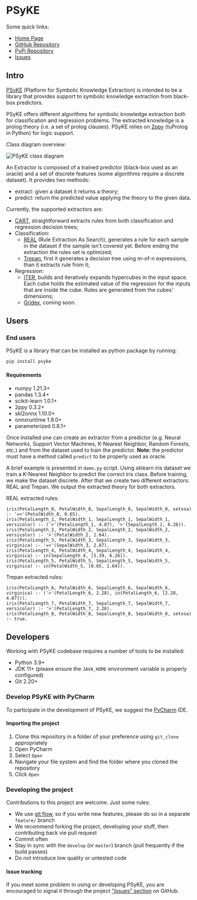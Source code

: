 # PSyKE

Some quick links:
* [Home Page](https://apice.unibo.it/xwiki/bin/view/PSyKE/)
* [GitHub Repository](https://github.com/psykei/psyke-python)
* [PyPi Repository](https://pypi.org/project/psyke/)
* [Issues](https://github.com/psykei/psyke-python/issues)

## Intro

[PSyKE](https://apice.unibo.it/xwiki/bin/view/PSyKE/) (Platform for Symbolic Knowledge Extraction)
is intended to be a library that provides support to symbolic knowledge extraction from black-box predictors.

PSyKE offers different algorithms for symbolic knowledge extraction both for classification and regression problems.
The extracted knowledge is a prolog theory (i.e. a set of prolog clauses).
PSyKE relies on [2ppy](https://github.com/tuProlog/2ppy) (tuProlog in Python) for logic support.

Class diagram overview:

![PSyKE class diagram](https://raw.githubusercontent.com/psykei/psyke-python/master/.img/class-diagram.png)

<!--
To generate the class diagram go to this url
//www.plantuml.com/plantuml/png/PLBBRkem4DtdAqQixeLcqsN40aHfLQch2dM341gS0IpoY3oJYfJctnl7QUgwKZRdCUFZ4ozOq4YTPr65we8dWlkgQcuHmEPCfMbW6iDaEe5LLjPCKHj5AaFcGRsr0tHo1ySr5JSNidkwxvlhlVge5Oek2ok2u-1rlNpnuCPGXKL7j94tRkXaY3aOVHOo7dmoEgLhEAhGY3-qihWDNQpEbAFlUz2i30az4afjo4a0CpWwObzWJWcmc571DDVC-f3H_XspcZY1L2lPTfuxUBFChlUEfw-lOb19QOQkmqD_MUQVSTod_yEw3aDsh3BaNMqXExJNvS83zygFmrv-1fMXL5lOezH5rH_z7qqWqonRbn_72-nwAxaz_r8KP9B_oV26lAs-QFDXL-9sMJGx6yYvOHx7NkW4obggMg0yHWigqZhFlW00
-->


An Extractor is composed of a trained predictor (black-box used as an oracle) and a set of discrete features
(some algorithms require a discrete dataset).
It provides two methods:
* extract: given a dataset it returns a theory;
* predict: return the predicted value applying the theory to the given data.

Currently, the supported extractors are:
* [CART](https://doi.org/10.1201/9781315139470),
straightforward extracts rules from both classification and regression decision trees;
* Classification:
  * [REAL](http://dx.doi.org/10.1016/B978-1-55860-335-6.50013-1) (Rule Extraction As Search),
  generates a rule for each sample in the dataset if the sample isn't covered yet.
  Before ending the extraction the rules set is optimized;
  * [Trepan](http://dx.doi.org/10.1016/B978-1-55860-335-6.50013-1),
  first it generates a decision tree using m-of-n expressions, than it extracts rule from it;
* Regression:
  * [ITER](http://dx.doi.org/10.1007/11823728_26),
  builds and iteratively expands hypercubes in the input space.
  Each cube holds the estimated value of the regression for the inputs that are inside the cube.
  Rules are generated from the cubes' dimensions;
  * [Gridex](http://dx.doi.org/10.1007/978-3-030-82017-6_2), coming soon.

## Users

### End users

PSyKE is a library that can be installed as python package by running:
```bash
pip install psyke
```

#### Requirements
* numpy 1.21.3+
* pandas 1.3.4+
* scikit-learn 1.0.1+
* 2ppy 0.3.2+
* skl2onnx 1.10.0+
* onnxruntime 1.9.0+
* parameterized 0.8.1+

Once installed one can create an extractor from a predictor
(e.g. Neural Networks, Support Vector Machines, K-Nearest Neighbor, Random Forests, etc.)
and from the dataset used to train the predictor.
**Note:** the predictor must have a method called `predict` to be properly used as oracle.

A brief example is presented in `demo.py` script.
Using sklearn iris dataset we train a K-Nearest Neighbor to predict the correct iris class.
Before training, we make the dataset discrete.
After that we create two different extractors: REAL and Trepan.
We output the extracted theory for both extractors.

REAL extracted rules:
```text
iris(PetalLength_0, PetalWidth_0, SepalLength_0, SepalWidth_0, setosa) :- '=<'(PetalWidth_0, 0.65).
iris(PetalLength_1, PetalWidth_1, SepalLength_1, SepalWidth_1, versicolor) :- ('>'(PetalLength_1, 4.87), '>'(SepalLength_1, 6.26)).
iris(PetalLength_2, PetalWidth_2, SepalLength_2, SepalWidth_2, versicolor) :- '>'(PetalWidth_2, 1.64).
iris(PetalLength_3, PetalWidth_3, SepalLength_3, SepalWidth_3, virginica) :- '=<'(SepalWidth_3, 2.87).
iris(PetalLength_4, PetalWidth_4, SepalLength_4, SepalWidth_4, virginica) :- in(SepalLength_4, [5.39, 6.26]).
iris(PetalLength_5, PetalWidth_5, SepalLength_5, SepalWidth_5, virginica) :- in(PetalWidth_5, [0.65, 1.64]).
```

Trepan extracted rules:
```text
iris(PetalLength_6, PetalWidth_6, SepalLength_6, SepalWidth_6, virginica) :- ('>'(PetalLength_6, 2.28), in(PetalLength_6, [2.28, 4.87])).
iris(PetalLength_7, PetalWidth_7, SepalLength_7, SepalWidth_7, versicolor) :- '>'(PetalLength_7, 2.28).
iris(PetalLength_8, PetalWidth_8, SepalLength_8, SepalWidth_8, setosa) :- true.
```


## Developers

Working with PSyKE codebase requires a number of tools to be installed:
* Python 3.9+
* JDK 11+ (please ensure the `JAVA_HOME` environment variable is properly configured)
* Git 2.20+

### Develop PSyKE with PyCharm

To participate in the development of PSyKE, we suggest the [PyCharm](https://www.jetbrains.com/pycharm/) IDE.

#### Importing the project

1. Clone this repository in a folder of your preference using `git_clone` appropriately
2. Open PyCharm
3. Select `Open`
4. Navigate your file system and find the folder where you cloned the repository
5. Click `Open`

### Developing the project

Contributions to this project are welcome. Just some rules:
* We use [git flow](https://github.com/nvie/gitflow), so if you write new features, please do so in a separate `feature/` branch
* We recommend forking the project, developing your stuff, then contributing back vie pull request
* Commit often
* Stay in sync with the `develop` (or `master`) branch (pull frequently if the build passes)
* Do not introduce low quality or untested code

#### Issue tracking
If you meet some problem in using or developing PSyKE, you are encouraged to signal it through the project
["Issues" section](https://github.com/psykei/psyke-python/issues) on GitHub.